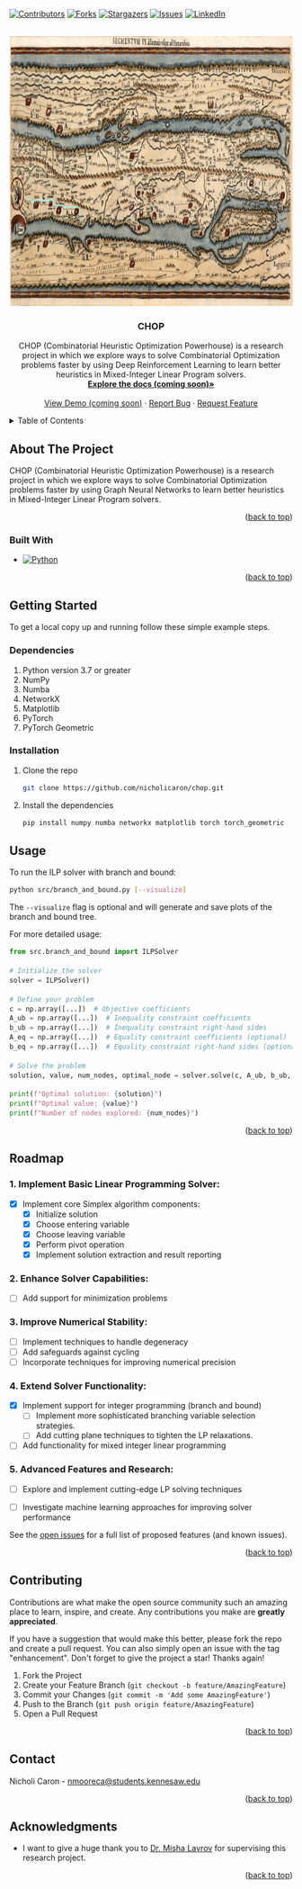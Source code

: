 <a name="readme-top"></a>

<!-- PROJECT SHIELDS -->
<!--
*** I'm using markdown "reference style" links for readability.
*** Reference links are enclosed in brackets [ ] instead of parentheses ( ).
*** See the bottom of this document for the declaration of the reference variables
*** for contributors-url, forks-url, etc. This is an optional, concise syntax you may use.
*** https://www.markdownguide.org/basic-syntax/#reference-style-links
-->
[![Contributors][contributors-shield]][contributors-url]
[![Forks][forks-shield]][forks-url]
[![Stargazers][stars-shield]][stars-url]
[![Issues][issues-shield]][issues-url]
[![LinkedIn][linkedin-shield]][linkedin-url]



<!-- PROJECT LOGO -->
<br />
<div align="center">
  <a href="https://github.com/nicholicaron/chop">
    <img src="images/peutinger-table-map-1619.jpg" alt="Tabula Peutingeriana, a first century abstract depiction of roads as a network or graph" width="960" height="480">
  </a>

<h3 align="center">CHOP</h3>

  <p align="center">
CHOP (Combinatorial Heuristic Optimization Powerhouse) is a research project in which we explore ways to solve Combinatorial Optimization problems faster by using Deep Reinforcement Learning to learn better heuristics in Mixed-Integer Linear Program solvers.  
<br />
    <a href="https://github.com/nicholicaron/chop"><strong>Explore the docs (coming soon)»</strong></a>
    <br />
    <br />
    <a href="https://github.com/nicholicaron/chop">View Demo (coming soon)</a>
    ·
    <a href="https://github.com/nicholicaron/chop/issues/new?labels=bug&template=bug-report---.md">Report Bug</a>
    ·
    <a href="https://github.com/nicholicaron/chop/issues/new?labels=enhancement&template=feature-request---.md">Request Feature</a>
  </p>
</div>



<!-- TABLE OF CONTENTS -->
<details>
  <summary>Table of Contents</summary>
  <ol>
    <li>
      <a href="#about-the-project">About The Project</a>
      <ul>
        <li><a href="#built-with">Built With</a></li>
      </ul>
    </li>
    <li>
      <a href="#getting-started">Getting Started</a>
      <ul>
        <li><a href="#dependencies">Dependencies</a></li>
        <li><a href="#installation">Installation</a></li>
      </ul>
    </li>
    <li><a href="#usage">Usage</a></li>
    <li><a href="#roadmap">Roadmap</a></li>
    <li><a href="#contributing">Contributing</a></li>
    <li><a href="#contact">Contact</a></li>
    <li><a href="#acknowledgments">Acknowledgments</a></li>
  </ol>
</details>



<!-- ABOUT THE PROJECT -->
## About The Project

CHOP (Combinatorial Heuristic Optimization Powerhouse) is a research project in which we explore ways to solve Combinatorial Optimization problems faster by using Graph Neural Networks to learn better heuristics in Mixed-Integer Linear Program solvers.



<p align="right">(<a href="#readme-top">back to top</a>)</p>



### Built With

* [![Python][python]][python-url]

<p align="right">(<a href="#readme-top">back to top</a>)</p>


<!-- GETTING STARTED -->
## Getting Started

To get a local copy up and running follow these simple example steps.

### Dependencies

1. Python version 3.7 or greater
2. NumPy
3. Numba
4. NetworkX
5. Matplotlib
6. PyTorch
7. PyTorch Geometric

### Installation

1. Clone the repo
   ```sh
   git clone https://github.com/nicholicaron/chop.git
   ```
2. Install the dependencies
   ```sh
   pip install numpy numba networkx matplotlib torch torch_geometric
   ```

<!-- USAGE EXAMPLES -->
## Usage

To run the ILP solver with branch and bound:

```sh
python src/branch_and_bound.py [--visualize]
```

The `--visualize` flag is optional and will generate and save plots of the branch and bound tree.

For more detailed usage:

```python
from src.branch_and_bound import ILPSolver

# Initialize the solver
solver = ILPSolver()

# Define your problem
c = np.array([...])  # Objective coefficients
A_ub = np.array([...])  # Inequality constraint coefficients
b_ub = np.array([...])  # Inequality constraint right-hand sides
A_eq = np.array([...])  # Equality constraint coefficients (optional)
b_eq = np.array([...])  # Equality constraint right-hand sides (optional)

# Solve the problem
solution, value, num_nodes, optimal_node = solver.solve(c, A_ub, b_ub, A_eq, b_eq, problem_name="My Problem", visualize=True)

print(f"Optimal solution: {solution}")
print(f"Optimal value: {value}")
print(f"Number of nodes explored: {num_nodes}")
```

<p align="right">(<a href="#readme-top">back to top</a>)</p>



<!-- ROADMAP -->
## Roadmap

### 1. Implement Basic Linear Programming Solver:
  - [x] Implement core Simplex algorithm components:
    + [x] Initialize solution
    + [x] Choose entering variable
    + [x] Choose leaving variable
    + [x] Perform pivot operation
    + [x] Implement solution extraction and result reporting
### 2. Enhance Solver Capabilities:
  - [ ] Add support for minimization problems
### 3. Improve Numerical Stability:
  - [ ] Implement techniques to handle degeneracy
  - [ ] Add safeguards against cycling
  - [ ] Incorporate techniques for improving numerical precision
### 4. Extend Solver Functionality:
  - [x] Implement support for integer programming (branch and bound)
    + [ ] Implement more sophisticated branching variable selection strategies.
    + [ ] Add cutting plane techniques to tighten the LP relaxations.
  - [ ] Add functionality for mixed integer linear programming
### 5. Advanced Features and Research:
  - [ ] Explore and implement cutting-edge LP solving techniques
  - [ ] Investigate machine learning approaches for improving solver performance


See the [open issues](https://github.com/nicholicaron/chop/issues) for a full list of proposed features (and known issues).

<p align="right">(<a href="#readme-top">back to top</a>)</p>

<!-- CONTRIBUTING -->
## Contributing

Contributions are what make the open source community such an amazing place to learn, inspire, and create. Any contributions you make are **greatly appreciated**.

If you have a suggestion that would make this better, please fork the repo and create a pull request. You can also simply open an issue with the tag "enhancement".
Don't forget to give the project a star! Thanks again!

1. Fork the Project
2. Create your Feature Branch (`git checkout -b feature/AmazingFeature`)
3. Commit your Changes (`git commit -m 'Add some AmazingFeature'`)
4. Push to the Branch (`git push origin feature/AmazingFeature`)
5. Open a Pull Request

<p align="right">(<a href="#readme-top">back to top</a>)</p>



<!-- LICENSE -->
<!-- ## License -->

<!-- Distributed under the MIT License. See `LICENSE.txt` for more information. -->

<!-- <p align="right">(<a href="#readme-top">back to top</a>)</p> -->





<!-- CONTACT -->
## Contact

Nicholi Caron - nmooreca@students.kennesaw.edu

<p align="right">(<a href="#readme-top">back to top</a>)</p>



<!-- ACKNOWLEDGMENTS -->
## Acknowledgments
* I want to give a huge thank you to [Dr. Misha Lavrov](https://misha.fish/) for supervising this research project.

<p align="right">(<a href="#readme-top">back to top</a>)</p>



<!-- MARKDOWN LINKS & IMAGES -->
<!-- https://www.markdownguide.org/basic-syntax/#reference-style-links -->
[contributors-shield]: https://img.shields.io/github/contributors/nicholicaron/chop.svg?style=for-the-badge
[contributors-url]: https://github.com/nicholicaron/chop/graphs/contributors
[forks-shield]: https://img.shields.io/github/forks/nicholicaron/chop.svg?style=for-the-badge
[forks-url]: https://github.com/nicholicaron/chop/network/members
[stars-shield]: https://img.shields.io/github/stars/nicholicaron/chop.svg?style=for-the-badge
[stars-url]: https://github.com/nicholicaron/chop/stargazers
[issues-shield]: https://img.shields.io/github/issues/nicholicaron/chop.svg?style=for-the-badge
[issues-url]: https://github.com/nicholicaron/chop/issues
[license-shield]: https://img.shields.io/github/license/othneildrew/Best-README-Template.svg?style=for-the-badge 
[licnse-url]: https://github.com/othneildrew/Best-README-Template/blob/master/LICENSE.txt
[linkedin-shield]: https://img.shields.io/badge/-LinkedIn-black.svg?style=for-the-badge&logo=linkedin&colorB=555
[linkedin-url]: https://linkedin.com/in/nicholicaron
[product-screenshot]: images/screenshot.png
[python]: https://img.shields.io/badge/Python-3776AB?style=for-the-badge&logo=python&logoColor=white
[python-url]: https://www.python.org/
